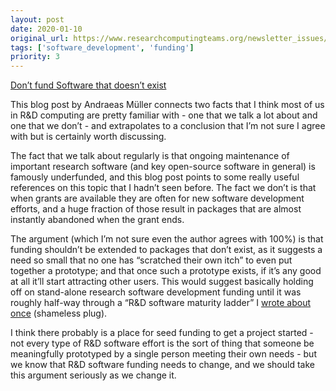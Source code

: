 ```yaml
---
layout: post
date: 2020-01-10
original_url: https://www.researchcomputingteams.org/newsletter_issues/0001
tags: ['software_development', 'funding']
priority: 3
---
```


<!-- markdownlint-disable MD033 -->
<!-- markdownlint-disable MD041 -->
<!-- markdownlint-disable MD049 -->

[Don’t fund Software that doesn’t exist](https://peekaboo-vision.blogspot.com/2020/01/dont-fund-software-that-doesnt-exist.html)

This blog post by Andraeas Müller connects two facts that I think most of us in R&D computing are pretty familiar with - one that we talk a lot about and one that we don’t - and extrapolates to a conclusion that I’m not sure I agree with but is certainly worth discussing.

The fact that we talk about regularly is that ongoing maintenance of important research software (and key open-source software in general) is famously underfunded, and this blog post points to some really useful references on this topic that I hadn’t seen before.  The fact we don’t is that when grants are available they are often for new software development efforts, and a huge fraction of those result in packages that are almost instantly abandoned when the grant ends.

The argument (which I’m not sure even the author agrees with 100%) is that funding shouldn’t be extended to packages that don’t exist, as it suggests a need so small that no one has “scratched their own itch” to even put together a prototype; and that once such a prototype exists, if it’s any good at all it’ll start attracting other users.  This would suggest basically holding off on stand-alone research software development funding until it was roughly half-way through a “R&D software maturity ladder” I [wrote about once](https://www.dursi.ca/post/incrementalism-for-scientific-development.html) (shameless plug).

I think there probably is a place for seed funding to get a project started - not every type of R&D software effort is the sort of thing that someone be meaningfully prototyped by a single person meeting their own needs - but we know that R&D software funding needs to change, and we should take this argument seriously as we change it.